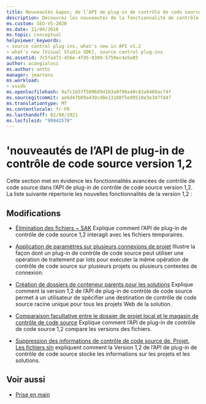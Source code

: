 ```yaml
---
title: Nouveautés &apos; de l’API de plug-in de contrôle de code source 1,2
description: Découvrez les nouveautés de la fonctionnalité de contrôle de code source avancée dans la version 1,2 de l’API de plug-in de contrôle de code source.
ms.custom: SEO-VS-2020
ms.date: 11/04/2016
ms.topic: conceptual
helpviewer_keywords:
- source control plug-ins, what's new in API v1.2
- what's new [Visual Studio SDK], source control plug-ins
ms.assetid: 7c5fa471-456e-4f95-8309-5750ec4e5e85
author: acangialosi
ms.author: anthc
manager: jmartens
ms.workload:
- vssdk
ms.openlocfilehash: 9a7c1b57f509689d103a9f90a49c83a9489ac74f
ms.sourcegitcommit: ae6d47b09a439cd0e13180f5e89510e3e347fd47
ms.translationtype: MT
ms.contentlocale: fr-FR
ms.lasthandoff: 02/08/2021
ms.locfileid: "99941578"
---
```

# <a name="what39s-new-in-the-source-control-plug-in-api-version-12"></a>&#39;nouveautés de l’API de plug-in de contrôle de code source version 1,2
Cette section met en évidence les fonctionnalités avancées de contrôle de code source dans l’API de plug-in de contrôle de code source version 1,2. La liste suivante répertorie les nouvelles fonctionnalités de la version 1,2 :

## <a name="changes"></a>Modifications
- [Élimination des fichiers ~ SAK](../../extensibility/internals/elimination-of-tilde-sak-files.md) Explique comment l’API de plug-in de contrôle de code source 1,2 interagit avec les fichiers temporaires.

- [Application de paramètres sur plusieurs connexions de projet](../../extensibility/internals/application-of-settings-across-multiple-project-connections.md) Illustre la façon dont un plug-in de contrôle de code source peut utiliser une opération de traitement par lots pour exécuter la même opération de contrôle de code source sur plusieurs projets ou plusieurs contextes de connexion.

- [Création de dossiers de conteneur parents pour les solutions](../../extensibility/internals/creating-parent-container-folders-for-solutions.md) Explique comment la version 1,2 de l’API de plug-in de contrôle de code source permet à un utilisateur de spécifier une destination de contrôle de code source racine unique pour tous les projets Web de la solution.

- [Comparaison facultative entre le dossier de projet local et le magasin de contrôle de code source](../../extensibility/internals/optional-comparison-of-local-project-folder-to-source-control-store.md) Explique comment l’API de plug-in de contrôle de code source 1,2 compare les versions des fichiers.

- [Suppression des informations de contrôle de code source de. Projet. Les fichiers sln](../../extensibility/internals/removal-of-source-control-information-from-dot-proj-and-dot-sln-files.md) expliquent comment la Version 1,2 de l’API de plug-in de contrôle de code source stocke les informations sur les projets et les solutions.

## <a name="see-also"></a>Voir aussi
- [Prise en main](../../extensibility/internals/getting-started-with-source-control-plug-ins.md)
